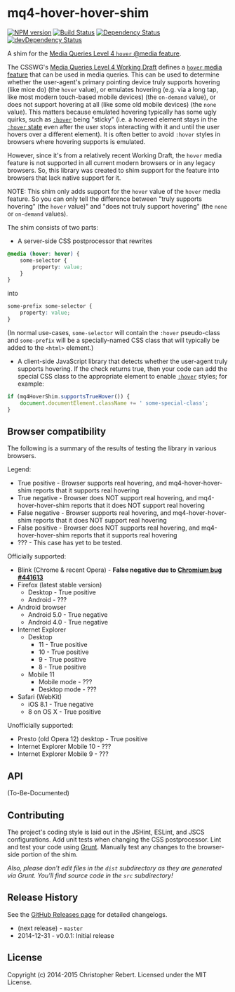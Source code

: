 # mq4-hover-hover-shim
[![NPM version](https://badge.fury.io/js/mq4-hover-hover-shim.svg)](http://badge.fury.io/js/mq4-hover-hover-shim)
[![Build Status](https://img.shields.io/travis/cvrebert/mq4-hover-hover-shim/master.svg)](https://travis-ci.org/cvrebert/mq4-hover-hover-shim)
[![Dependency Status](https://david-dm.org/cvrebert/mq4-hover-hover-shim.svg)](https://david-dm.org/cvrebert/mq4-hover-hover-shim)
[![devDependency Status](https://david-dm.org/cvrebert/mq4-hover-hover-shim/dev-status.svg)](https://david-dm.org/cvrebert/mq4-hover-hover-shim#info=devDependencies)

A shim for the [Media Queries Level 4 `hover` @media feature](http://drafts.csswg.org/mediaqueries/#hover).

The CSSWG's [Media Queries Level 4 Working Draft](http://drafts.csswg.org/mediaqueries/) defines a [`hover` media feature](https://developer.mozilla.org/en-US/docs/Web/CSS/@media/hover) that can be used in media queries. This can be used to determine whether the user-agent's primary pointing device truly supports hovering (like mice do) (the `hover` value), or emulates hovering (e.g. via a long tap, like most modern touch-based mobile devices) (the `on-demand` value), or does not support hovering at all (like some old mobile devices) (the `none` value). This matters because emulated hovering typically has some ugly quirks, such as [`:hover`](hover-pseudo) being "sticky" (i.e. a hovered element stays in the [`:hover` state](hover-pseudo) even after the user stops interacting with it and until the user hovers over a different element). It is often better to avoid `:hover` styles in browsers where hovering supports is emulated.

However, since it's from a relatively recent Working Draft, the `hover` media feature is not supported in all current modern browsers or in any legacy browsers. So, this library was created to shim support for the feature into browsers that lack native support for it.

NOTE: This shim only adds support for the `hover` value of the `hover` media feature. So you can only tell the difference between "truly supports hovering" (the `hover` value)" and "does not truly support hovering" (the `none` or `on-demand` values).

The shim consists of two parts:
* A server-side CSS postprocessor that rewrites
```css
@media (hover: hover) {
    some-selector {
        property: value;
    }
}
```
into
```css
some-prefix some-selector {
    property: value;
}
```
(In normal use-cases, `some-selector` will contain the `:hover` pseudo-class and `some-prefix` will be a specially-named CSS class that will typically be added to the `<html>` element.)
* A client-side JavaScript library that detects whether the user-agent truly supports hovering. If the check returns true, then your code can add the special CSS class to the appropriate element to enable [`:hover`](hover-pseudo) styles; for example:
```js
if (mq4HoverShim.supportsTrueHover()) {
    document.documentElement.className += ' some-special-class';
}
```

[hover-pseudo]: https://developer.mozilla.org/en-US/docs/Web/CSS/:hover

## Browser compatibility

The following is a summary of the results of testing the library in various browsers.

Legend:
* True positive - Browser supports real hovering, and mq4-hover-hover-shim reports that it supports real hovering
* True negative - Browser does NOT support real hovering, and mq4-hover-hover-shim reports that it does NOT support real hovering
* False negative - Browser supports real hovering, and mq4-hover-hover-shim reports that it does NOT support real hovering
* False positive - Browser does NOT supports real hovering, and mq4-hover-hover-shim reports that it supports real hovering
* ??? - This case has yet to be tested.

Officially supported:
* Blink (Chrome & recent Opera) - **False negative due to [Chromium bug #441613](http://crbug.com/441613)**
* Firefox (latest stable version)
  * Desktop - True positive
  * Android - ???
* Android browser
  * Android 5.0 - True negative
  * Android 4.0 - True negative
* Internet Explorer
  * Desktop
    * 11 - True positive
    * 10 - True positive
    * 9 - True positive
    * 8 - True positive
  * Mobile 11
    * Mobile mode - ???
    * Desktop mode - ???
* Safari (WebKit)
  * iOS 8.1 - True negative
  * 8 on OS X - True positive

Unofficially supported:
* Presto (old Opera 12) desktop - True positive
* Internet Explorer Mobile 10 - ???
* Internet Explorer Mobile 9 - ???

## API
(To-Be-Documented)

## Contributing
The project's coding style is laid out in the JSHint, ESLint, and JSCS configurations. Add unit tests when changing the CSS postprocessor. Lint and test your code using [Grunt](http://gruntjs.com/). Manually test any changes to the browser-side portion of the shim.

_Also, please don't edit files in the `dist` subdirectory as they are generated via Grunt. You'll find source code in the `src` subdirectory!_

## Release History
See the [GitHub Releases page](https://github.com/cvrebert/mq4-hover-hover-shim/releases) for detailed changelogs.
* (next release) - `master`
* 2014-12-31 - v0.0.1: Initial release

## License
Copyright (c) 2014-2015 Christopher Rebert. Licensed under the MIT License.
